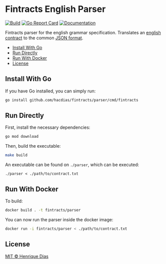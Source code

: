 # Fintracts English Parser

[![Build](https://img.shields.io/github/workflow/status/hacdias/fintracts/ci?style=flat-square)](https://github.com/hacdias/fintracts/actions/workflows/ci.yaml)
[![Go Report Card](https://goreportcard.com/badge/github.com/hacdias/fintracts/parser?style=flat-square)](https://goreportcard.com/report/github.com/hacdias/fintracts/parser)
[![Documentation](https://img.shields.io/badge/godoc-reference-blue.svg?style=flat-square)](https://pkg.go.dev/github.com/hacdias/fintracts/parser)

Fintracts parser for the english grammar specification. Translates an [english contract](./SPECIFICATION.md) to the common [JSON format](../SPECIFICATION.md).

- [Install With Go](#install-with-go)
- [Run Directly](#run-directly)
- [Run With Docker](#run-with-docker)
- [License](#license)

## Install With Go

If you have Go installed, you can simply run:

```bash
go install github.com/hacdias/fintracts/parser/cmd/fintracts
```

## Run Directly

First, install the necessary dependencies:

```bash
go mod download
```

Then, build the executable:

```bash
make build
```

An executable can be found on `./parser`, which can be executed:

```
./parser < ./path/to/contract.txt
```

## Run With Docker

To build:

```bash
docker build . -t fintracts/parser
```

You can now run the parser inside the docker image:

```bash
docker run -i fintracts/parser < ./path/to/contract.txt
```

## License

[MIT © Henrique Dias](../LICENSE)
